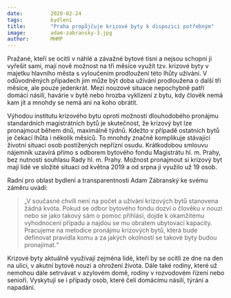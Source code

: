 ```yaml
---
date:         2020-02-24
tags:         bydlení
title:        "Praha propůjčuje krizové byty k dispozici potřebným"
image: 	      adam-zabransky-3.jpg
author:       MHMP
---
```


Pražané, kteří se ocitli v náhlé a závažné bytové tísni a nejsou schopni ji vyřešit sami, mají nově možnost na tři měsíce využít tzv. krizové byty v majetku hlavního města s vyloučením prodloužení této lhůty užívání. V odůvodněných případech jim může být doba užívání prodloužena o další tři měsíce, ale pouze jedenkrát. Mezi nouzové situace nepochybně patří domácí násilí, havárie v bytě nebo hrozba vyklizení z bytu, kdy člověk nemá kam jít a mnohdy se nemá ani na koho obrátit. 

Výhodou institutu krizového bytu oproti možnosti dlouhodobého pronájmu standardních magistrátních bytů je skutečnost, že krizový byt lze pronajmout během dnů, maximálně týdnů. Kdežto v případě ostatních bytů je čekací lhůta i několik měsíců. To mnohdy značně komplikuje stávající životní situaci osob postižených nepřízní osudu. Krátkodobou smlouvu nájemník uzavírá přímo s odborem bytového fondu Magistrátu hl. m. Prahy, bez nutnosti souhlasu Rady hl. m. Prahy. Možnost pronajmout si krizový byt mají lidé ve složité situaci od května 2019 a od srpna ji využilo už 19 osob.

Radní pro oblast bydlení a transparentnosti Adam Zábranský ke svému záměru uvádí: 

> „V současné chvíli není na počet a užívání krizových bytů stanovena žádná kvóta. Pokud se odbor bytového fondu dozví o člověku v nouzi nebo se jako takový sám o pomoc přihlásí, dojde k okamžitému vyhodnocení případu a najdou se mu obratem ubytovací kapacity. Pracujeme na metodice pronájmu krizových bytů, která bude definovat pravidla komu a za jakých okolností se takové byty budou pronajímat.“

Krizové byty aktuálně využívají zejména lidé, kteří by se ocitli ze dne na den na ulici, v akutní bytové nouzi a ohrožení života. Dále také rodiny, které už nemohou dále setrvávat v azylovém domě, rodiny v rozvodovém řízení nebo senioři. Vyskytují se i případy osob, které čelí domácímu násilí, týrání a napadání.
